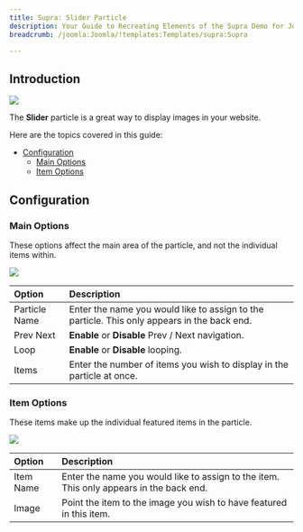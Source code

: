 ```yaml
---
title: Supra: Slider Particle
description: Your Guide to Recreating Elements of the Supra Demo for Joomla
breadcrumb: /joomla:Joomla/!templates:Templates/supra:Supra

---
```


## Introduction

![](assets/particle_slider1.jpeg)

The **Slider** particle is a great way to display images in your website.

Here are the topics covered in this guide:

* [Configuration](#configuration)
    - [Main Options](#main-options)
    - [Item Options](#item-options)

## Configuration

### Main Options 

These options affect the main area of the particle, and not the individual items within.

![](assets/particle_slider2.jpeg)

| Option        | Description                                                                                 |
| :-----        | :-----                                                                                      |
| Particle Name | Enter the name you would like to assign to the particle. This only appears in the back end. |
| Prev Next     | **Enable** or **Disable** Prev / Next navigation.                                           |
| Loop          | **Enable** or **Disable** looping.                                                          |
| Items         | Enter the number of items you wish to display in the particle at once.                      |

### Item Options

These items make up the individual featured items in the particle.

![](assets/particle_slider3.jpeg)

| Option    | Description                                                                             |
| :-----    | :-----                                                                                  |
| Item Name | Enter the name you would like to assign to the item. This only appears in the back end. |
| Image     | Point the item to the image you wish to have featured in this item.                     |



